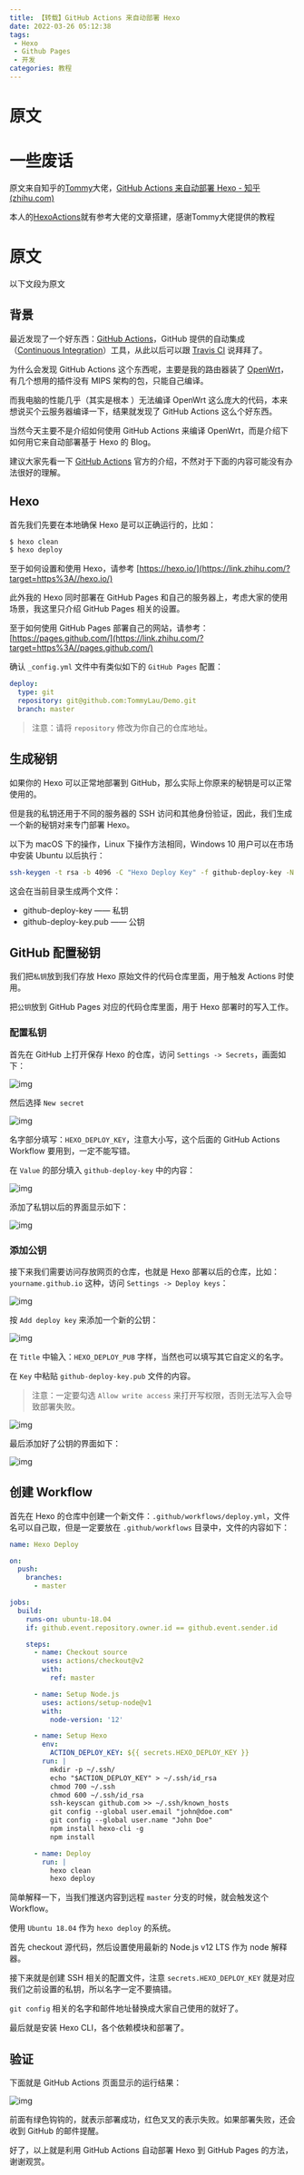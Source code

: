 ```yaml
---
title: 【转载】GitHub Actions 来自动部署 Hexo
date: 2022-03-26 05:12:38
tags:
 - Hexo
 - Github Pages
 - 开发
categories: 教程
---
```




# 原文

# 一些废话

原文来自知乎的[Tommy](https://www.zhihu.com/people/tommy_lau)大佬，[GitHub Actions 来自动部署 Hexo - 知乎 (zhihu.com)](https://zhuanlan.zhihu.com/p/170563000)

本人的[HexoActions](https://github.com/RealLanta/HexoActions)就有参考大佬的文章搭建，感谢Tommy大佬提供的教程

# 原文

以下文段为原文

## 背景

最近发现了一个好东西：[GitHub Actions](https://link.zhihu.com/?target=https%3A//github.com/features/actions)，GitHub 提供的自动集成（[Continuous Integration](https://link.zhihu.com/?target=https%3A//en.wikipedia.org/wiki/Continuous_integration)）工具，从此以后可以跟 [Travis CI](https://link.zhihu.com/?target=https%3A//travis-ci.org/) 说拜拜了。

为什么会发现 GitHub Actions 这个东西呢，主要是我的路由器装了 [OpenWrt](https://link.zhihu.com/?target=https%3A//openwrt.org/)，有几个想用的插件没有 MIPS 架构的包，只能自己编译。

而我电脑的性能几乎（其实是根本 ）无法编译 OpenWrt 这么庞大的代码，本来想说买个云服务器编译一下，结果就发现了 GitHub Actions 这么个好东西。

当然今天主要不是介绍如何使用 GitHub Actions 来编译 OpenWrt，而是介绍下如何用它来自动部署基于 Hexo 的 Blog。

建议大家先看一下 [GitHub Actions](https://link.zhihu.com/?target=https%3A//github.com/features/actions) 官方的介绍，不然对于下面的内容可能没有办法很好的理解。

## Hexo

首先我们先要在本地确保 Hexo 是可以正确运行的，比如：

```bash
$ hexo clean
$ hexo deploy
```

至于如何设置和使用 Hexo，请参考 [https://hexo.io/](https://link.zhihu.com/?target=https%3A//hexo.io/)

此外我的 Hexo 同时部署在 GitHub Pages 和自己的服务器上，考虑大家的使用场景，我这里只介绍 GitHub Pages 相关的设置。

至于如何使用 GitHub Pages 部署自己的网站，请参考：[https://pages.github.com/](https://link.zhihu.com/?target=https%3A//pages.github.com/)

确认 `_config.yml` 文件中有类似如下的 `GitHub Pages` 配置：

```yaml
deploy:
  type: git
  repository: git@github.com:TommyLau/Demo.git
  branch: master
```

> 注意：请将 `repository` 修改为你自己的仓库地址。

## 生成秘钥

如果你的 Hexo 可以正常地部署到 GitHub，那么实际上你原来的秘钥是可以正常使用的。

但是我的私钥还用于不同的服务器的 SSH 访问和其他身份验证，因此，我们生成一个新的秘钥对来专门部署 Hexo。

以下为 macOS 下的操作，Linux 下操作方法相同，Windows 10 用户可以在市场中安装 Ubuntu 以后执行：

```bash
ssh-keygen -t rsa -b 4096 -C "Hexo Deploy Key" -f github-deploy-key -N ""
```

这会在当前目录生成两个文件：

- github-deploy-key —— 私钥
- github-deploy-key.pub —— 公钥

## GitHub 配置秘钥

我们把`私钥`放到我们存放 Hexo 原始文件的代码仓库里面，用于触发 Actions 时使用。

把`公钥`放到 GitHub Pages 对应的代码仓库里面，用于 Hexo 部署时的写入工作。

### 配置私钥

首先在 GitHub 上打开保存 Hexo 的仓库，访问 `Settings -> Secrets`，画面如下：

![img](https://pic3.zhimg.com/80/v2-78fca9d3aecf4fef4cdbc759dd4d827e_720w.jpg)

然后选择 `New secret`

![img](https://pic1.zhimg.com/80/v2-9c37b4488b83579e01e58ef3b0f34fd8_720w.jpg)

名字部分填写：`HEXO_DEPLOY_KEY`，注意大小写，这个后面的 GitHub Actions Workflow 要用到，一定不能写错。

在 `Value` 的部分填入 `github-deploy-key` 中的内容：

![img](https://pic3.zhimg.com/80/v2-d963d2f26452fa39ec6b7187926a48de_720w.jpg)

添加了私钥以后的界面显示如下：

![img](https://pic4.zhimg.com/80/v2-e7990155f2bf12eecb521c3968379987_720w.jpg)

### 添加公钥

接下来我们需要访问存放网页的仓库，也就是 Hexo 部署以后的仓库，比如：`yourname.github.io` 这种，访问 `Settings -> Deploy keys`：

![img](https://pic1.zhimg.com/80/v2-f8d27de9af570b8a3bcb70ca0a4983fc_720w.jpg)

按 `Add deploy key` 来添加一个新的公钥：

![img](https://pic1.zhimg.com/80/v2-1f3873d498087fb7334dd49b16bc0d48_720w.jpg)

在 `Title` 中输入：`HEXO_DEPLOY_PUB` 字样，当然也可以填写其它自定义的名字。

在 `Key` 中粘贴 `github-deploy-key.pub` 文件的内容。

> 注意：一定要勾选 `Allow write access` 来打开写权限，否则无法写入会导致部署失败。

![img](https://pic3.zhimg.com/80/v2-247aaf40961d62979658d47abfb56686_720w.jpg)

最后添加好了公钥的界面如下：

![img](https://pic2.zhimg.com/80/v2-e85375698b274f6bc6b61d10c7609019_720w.jpg)

## 创建 Workflow

首先在 Hexo 的仓库中创建一个新文件：`.github/workflows/deploy.yml`，文件名可以自己取，但是一定要放在 `.github/workflows` 目录中，文件的内容如下：

```yaml
name: Hexo Deploy

on:
  push:
    branches:
      - master

jobs:
  build:
    runs-on: ubuntu-18.04
    if: github.event.repository.owner.id == github.event.sender.id

    steps:
      - name: Checkout source
        uses: actions/checkout@v2
        with:
          ref: master

      - name: Setup Node.js
        uses: actions/setup-node@v1
        with:
          node-version: '12'

      - name: Setup Hexo
        env:
          ACTION_DEPLOY_KEY: ${{ secrets.HEXO_DEPLOY_KEY }}
        run: |
          mkdir -p ~/.ssh/
          echo "$ACTION_DEPLOY_KEY" > ~/.ssh/id_rsa
          chmod 700 ~/.ssh
          chmod 600 ~/.ssh/id_rsa
          ssh-keyscan github.com >> ~/.ssh/known_hosts
          git config --global user.email "john@doe.com"
          git config --global user.name "John Doe"
          npm install hexo-cli -g
          npm install

      - name: Deploy
        run: |
          hexo clean
          hexo deploy
```

简单解释一下，当我们推送内容到远程 `master` 分支的时候，就会触发这个 Workflow。

使用 `Ubuntu 18.04` 作为 `hexo deploy` 的系统。

首先 checkout 源代码，然后设置使用最新的 Node.js v12 LTS 作为 node 解释器。

接下来就是创建 SSH 相关的配置文件，注意 `secrets.HEXO_DEPLOY_KEY` 就是对应我们之前设置的私钥，所以名字一定不要搞错。

`git config` 相关的名字和邮件地址替换成大家自己使用的就好了。

最后就是安装 Hexo CLI，各个依赖模块和部署了。

## 验证

下面就是 GitHub Actions 页面显示的运行结果：

![img](https://pic1.zhimg.com/80/v2-3046f9fb7bae9e4c528574ecdd253778_720w.jpg)

前面有绿色钩钩的，就表示部署成功，红色叉叉的表示失败。如果部署失败，还会收到 GitHub 的邮件提醒。

好了，以上就是利用 GitHub Actions 自动部署 Hexo 到 GitHub Pages 的方法，谢谢观赏。